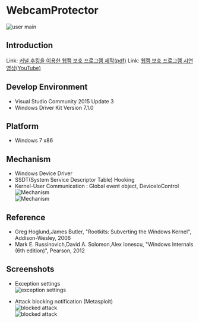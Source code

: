 # WebcamProtector
![user main](https://github.com/clavis0x/WebcamProtector/blob/master/screenshot/1.png)
## Introduction
Link: [커널 후킹을 이용한 웹캠 보호 프로그램 제작(pdf)](http://clavis.mireene.com/projects/WebcamProtector.pdf)
Link: [웹캠 보호 프로그램 시연 영상(YouTube)](https://youtu.be/6D1KwnWJFUE)

## Develop Environment
* Visual Studio Community 2015 Update 3
* Windows Driver Kit Version 7.1.0

## Platform
* Windows 7 x86

## Mechanism
* Windows Device Driver
* SSDT(System Service Descriptor Table) Hooking
* Kernel-User Communication : Global event object, DeviceIoControl    
![Mechanism](https://github.com/clavis0x/WebcamProtector/blob/master/screenshot/5.png)    
![Mechanism](https://github.com/clavis0x/WebcamProtector/blob/master/screenshot/6.png)

## Reference
* Greg Hoglund,James Butler, "Rootkits: Subverting the Windows Kernel", Addison-Wesley, 2006
* Mark E. Russinovich,David A. Solomon,Alex Ionescu, "Windows Internals (6th edition)", Pearson, 2012

## Screenshots
- Exception settings  
![exception settings](https://github.com/clavis0x/WebcamProtector/blob/master/screenshot/2.png)  

- Attack blocking notification (Metasploit)  
![blocked attack](https://github.com/clavis0x/WebcamProtector/blob/master/screenshot/3.png)  
![blocked attack](https://github.com/clavis0x/WebcamProtector/blob/master/screenshot/4.png)
